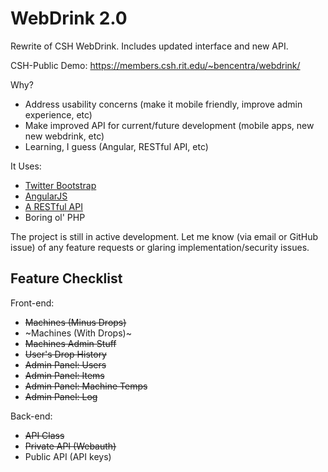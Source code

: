 WebDrink 2.0
============

Rewrite of CSH WebDrink. Includes updated interface and new API.

CSH-Public Demo: https://members.csh.rit.edu/~bencentra/webdrink/

Why?
* Address usability concerns (make it mobile friendly, improve admin experience, etc)    
* Make improved API for current/future development (mobile apps, new new webdrink, etc)
* Learning, I guess (Angular, RESTful API, etc)

It Uses:
* [Twitter Bootstrap](http://getbootstrap.com/)    
* [AngularJS](http://angularjs.org/)    
* [A RESTful API](http://coreymaynard.com/blog/creating-a-restful-api-with-php/)    
* Boring ol' PHP        

The project is still in active development. Let me know (via email or GitHub issue) of any feature requests or glaring implementation/security issues.

Feature Checklist
-----------------

Front-end:
* ~~Machines (Minus Drops)~~
* ~Machines (With Drops)~     
* ~~Machines Admin Stuff~~
* ~~User's Drop History~~  
* ~~Admin Panel: Users~~
* ~~Admin Panel: Items~~
* ~~Admin Panel: Machine Temps~~
* ~~Admin Panel: Log~~

Back-end:
* ~~API Class~~    
* ~~Private API (Webauth)~~
* Public API (API keys)